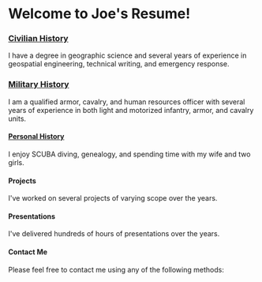 # Welcome to Joe's Resume!

### [Civilian History](/joebayles/civilian)
I have a degree in geographic science and several years of experience in geospatial engineering, technical writing, and emergency response.

### [Military History](/joebayles/military)
I am a qualified armor, cavalry, and human resources officer with several years of experience in both light and motorized infantry, armor, and cavalry units.

#### [Personal History](/joebayles/personal)
I enjoy SCUBA diving, genealogy, and spending time with my wife and two girls.

#### Projects
I've worked on several projects of varying scope over the years.

#### Presentations
I've delivered hundreds of hours of presentations over the years.

#### Contact Me
Please feel free to contact me using any of the following methods:
